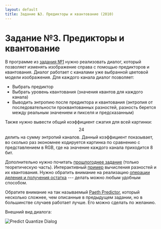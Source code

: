 ```yaml
---
layout: default
title: Задание №3. Предикторы и квантование (2010)
---
```


# Задание №3. Предикторы и квантование

В программе из [задания №1][task1] нужно реализовать диалог, который позволяет изменять изображение справа с помощью предикторов и квантования. Диалог работает с каналами уже выбранной цветовой модели изображения. Для каждого канала диалог позволяет:

* Выбрать предиктор
* Выбрать уровень квантования (значения квантов для каждого канала)
* Выводить энтропию после предиктора и квантования (энтропия от последовательности проквантованных разностей, разность берется между реальным значением и пикселя и предсказанным)

Также нужно вывести общий коэффициент сжатия для всей картинки: $$24$$ делить на сумму энтропий каналов. Данный коэффициент показывает, во сколько раз экономнее кодируется картинка по сравнению с представлением в RGB, где на значение каждого канала приходится 8 бит.

Дополнительно нужно почитать [прошлогоднее задание][task4-2009] (только теоретическую часть). Интерактивный [пример][prediction] вычисления разностей и их квантования. Нужно обратить внимание на реализацию [операции деления и получения остатка][modulo] --- делать можно любым удобным способом.

Обратите внимание на так называемый [Paeth Predictor][paeth], который несколько сложнее, чем описанные в предыдущем задании, но в большинстве случаев работает лучше. Его можно сделать по желанию.

Внешний вид диалога:

![Predict Quantize Dialog]({{site.baseurl}}/assets/content/image/tasks/task3/predict-quantize-dialog.png)

[task1]: {{site.baseurl}}/2010/tasks/task1/
[task4-2009]: {{site.baseurl}}/2009/tasks/task4/
[prediction]: {{site.baseurl}}/prediction/
[modulo]: http://en.wikipedia.org/wiki/Modulo_operation
[paeth]: http://www.gnupdf.org/PNG_and_TIFF_Predictors_Filter